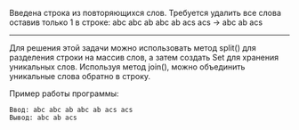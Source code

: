 Введена строка из повторяющихся слов. Требуется удалить все слова оставив только 1 в строке: abc abc ab abc ab acs acs → abc ab acs

---

Для решения этой задачи можно использовать метод split() для разделения строки на массив слов, а затем создать Set для хранения уникальных слов. Используя метод join(), можно объединить уникальные слова обратно в строку.

Пример работы программы:
````
Ввод: abc abc ab abc ab acs acs
Вывод: abc ab acs
````
